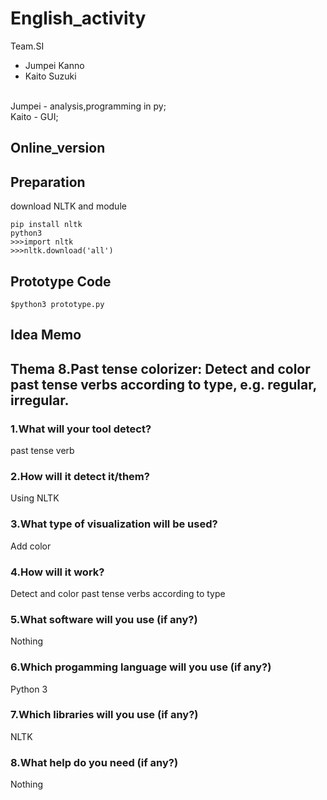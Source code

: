 # English_activity
Team.SI
- Jumpei Kanno
- Kaito Suzuki
<br>
Jumpei - analysis,programming in py;<br>
Kaito - GUI;

## Online_version


## Preparation
download NLTK and module

```
pip install nltk
python3
>>>import nltk
>>>nltk.download('all')
```

## Prototype Code
```
$python3 prototype.py
```


## Idea Memo
## Thema 8.Past tense colorizer: Detect and color past tense verbs according to type, e.g. regular, irregular.

### 1.What will your tool detect?

past tense verb

### 2.How will it detect it/them?

Using NLTK

### 3.What type of visualization will be used?

Add color

### 4.How will it work?

Detect and color past tense verbs according to type

### 5.What software will you use (if any?)

Nothing

### 6.Which progamming language will you use (if any?)

Python 3

### 7.Which libraries will you use (if any?)

NLTK

### 8.What help do you need (if any?)

Nothing
